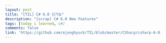 ```yaml
---
layout: post
title: "[TIL] C# 6.0 신기능"
description: "[scrap] C# 6.0 New Features"
tags: [today i learned, c#]
comments: false
link: 'https://github.com/ejonghyuck/TIL/blob/master/CSharp/csharp-6-0-new-features.md'
---
```

